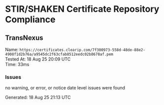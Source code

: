 # STIR/SHAKEN Certificate Repository Compliance

## TransNexus

Name: `https://certificates.clearip.com/7f300973-558d-48de-88e2-4908f1d2b76a/a9545dc2f63cfab8512eedc02b8678af.pem`\
Tested At: 18 Aug 25 20:09 UTC\
Time: 33ms

### Issues

no warning, or error, or notice date level issues were found

Generated: 18 Aug 25 21:13 UTC